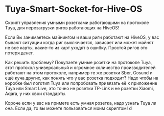# Tuya-Smart-Socket-for-Hive-OS

Скрипт управления умными розетками работающими на протоколе Tuya, для перезагрузки ригов работающих на HiveOS!

Если Вы занимаетесь майнингом и ваши риги работают на HiveOS, у вас бывают ситуации когда риг выключается, зависает или может майнят не все карты, какие-то из карт уходят в ошибку. Простой ригов это потеря денег.

Как решить проблему? Покупаете умные розетки на протоколе Tuya, этот протокол универсальный и огромное количество производителей работают на этом протоколе, например те же розетки Sber, Gosund и ещё куча других, как понять что у вас розетка подходит? Надо чтобы на коробке был логотип Tuya или попробовать привязать её к приложение Tuya или Smart Live, это точно не розетки TP-Link и не розетки Xiaomi, Aqara, у них свои стандарты.

Короче если у вас на примете есть умная розетка, надо узнать Tuya ли она. Если да, то вы можете пользоваться моим скриптом!
d
